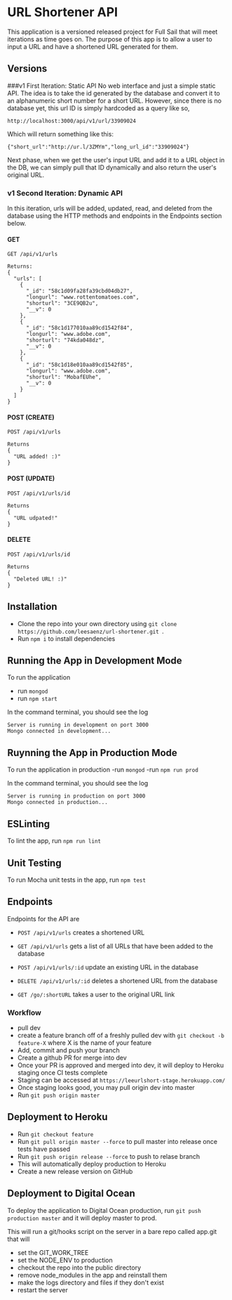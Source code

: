 # URL Shortener API

This application is a versioned released project for Full Sail that will meet iterations as time goes on.  The purpose of this app is to allow a user to input a URL and have a shortened URL generated for them. 

## Versions

###v1 First Iteration: Static API
No web interface and just a simple static API.  The idea is to take the id generated by the database and convert it to an alphanumeric short number for a short URL.  However, since there is no database yet, this url ID is simply hardcoded as a query like so,

```
http://localhost:3000/api/v1/url/33909024
```

Which will return something like this:
```
{"short_url":"http://ur.l/3ZMYm","long_url_id":"33909024"}
```

Next phase, when we get the user's input URL and add it to a URL object in the DB, we can simply pull that ID dynamically and also return the user's original URL.

### v1 Second Iteration: Dynamic API
In this iteration, urls will be added, updated, read, and deleted from the database using the HTTP methods and endpoints in the Endpoints section below.

#### GET
```
GET /api/v1/urls
```
```
Returns:
{
  "urls": [
    {
      "_id": "58c1d09fa28fa39cbd04db27",
      "longurl": "www.rottentomatoes.com",
      "shorturl": "3CE9QB2u",
      "__v": 0
    },
    {
      "_id": "58c1d177010aa89cd1542f84",
      "longurl": "www.adobe.com",
      "shorturl": "74kda048dz",
      "__v": 0
    },
    {
      "_id": "58c1d18e010aa89cd1542f85",
      "longurl": "www.adobe.com",
      "shorturl": "MobafEUhe",
      "__v": 0
    }
  ]
}
```

#### POST (CREATE)
```
POST /api/v1/urls
```
```
Returns
{
  "URL added! :)"
}

```

#### POST (UPDATE)
```
POST /api/v1/urls/id
```
```
Returns
{
  "URL udpated!"
}

```

#### DELETE
```
POST /api/v1/urls/id
```
```
Returns
{
  "Deleted URL! :)"
}
```

## Installation

- Clone the repo into your own directory using `git clone https://github.com/leesaenz/url-shortener.git
`.
- Run `npm i` to install dependencies

## Running the App in Development Mode

To run the application

- run `mongod`
- run `npm start`

In the command terminal, you should see the log

```
Server is running in development on port 3000
Mongo connected in development...
```

## Ruynning the App in Production Mode

To run the application in production
-run `mongod`
-run `npm run prod`

In the command terminal, you should see the log

```
Server is running in production on port 3000
Mongo connected in production...
```

## ESLinting

To lint the app, run `npm run lint`

## Unit Testing

To run Mocha unit tests in the app, run `npm test`



## Endpoints

Endpoints for the API are

- `POST /api/v1/urls` creates a shortened URL

- `GET /api/v1/urls` gets a list of all URLs that have been added to the database 

- `POST /api/v1/urls/:id` update an existing URL in the database

- `DELETE /api/v1/urls/:id` deletes a shortened URL from the database

- `GET /go/:shortURL` takes a user to the original URL link

### Workflow

- pull dev
- create a feature branch off of a freshly pulled dev with `git checkout -b feature-X` where X is the name of your feature
- Add, commit and push your branch
- Create a github PR for merge into dev
- Once your PR is approved and merged into dev, it will deploy to Heroku staging once CI tests complete
- Staging can be accessed at `https://leeurlshort-stage.herokuapp.com/`
- Once staging looks good, you may pull origin dev into master
- Run `git push origin master`

## Deployment to Heroku

- Run `git checkout feature`
- Run `git pull origin master --force` to pull master into release once tests have passed
- Run `git push origin release --force` to push to relase branch
- This will automatically deploy production to Heroku
- Create a new release version on GitHub

## Deployment to Digital Ocean

To deploy the application to Digital Ocean production, run
`git push production master` and it will deploy master to prod.

This will run a git/hooks script on the server in a bare repo called app.git that will
- set the GIT_WORK_TREE
- set the NODE_ENV to production
- checkout the repo into the public directory
- remove node_modules in the app and reinstall them
- make the logs directory and files if they don't exist
- restart the server